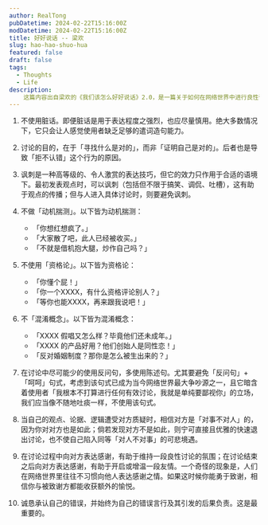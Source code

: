 ```yaml
---
author: RealTong
pubDatetime: 2024-02-22T15:16:00Z
modDatetime: 2024-02-22T15:16:00Z
title: 好好说话 -- 梁欢
slug: hao-hao-shuo-hua
featured: false
draft: false
tags:
  - Thoughts
  - Life
description:
    这篇内容出自梁欢的《我们该怎么好好说话》2.0，是一篇关于如何在网络世界中进行良性讨论的指南。希望我们都可以坚持好好说话，收获更多良性讨论。
---
```


1. 不使用脏话。即便脏话是用于表达程度之强烈，也应尽量慎用。绝大多数情况下，它只会让人感觉使用者缺乏足够的遣词造句能力。

2. 讨论的目的，在于「寻找什么是对的」，而非「证明自己是对的」。后者也是导致「拒不认错」这个行为的原因。

3. 讽刺是一种高等级的、令人激赏的表达技巧，但它的效力只作用于合适的语境下。最初发表观点时，可以讽刺（包括但不限于搞笑、调侃、吐槽），这有助于观点的传播；但与人进入具体讨论时，则要避免讽刺。

4. 不做「动机揣测」。以下皆为动机揣测：
    - 「你想红想疯了。」
    - 「大家散了吧，此人已经被收买。」
    - 「不就是借机抱大腿，炒作自己吗？」

5. 不使用「资格论」。以下皆为资格论：
    - 「你懂个屁！」
    - 「你一个XXXX，有什么资格评论别人？」
    - 「等你也能XXXX，再来跟我说吧！」

6. 不「混淆概念」。以下皆为混淆概念：
    - 「XXXX 假唱又怎么样？毕竟他们还未成年。」
    - 「XXXX 的产品好用？他们创始人是同性恋！」
    - 「反对婚姻制度？那你是怎么被生出来的？」

7. 在讨论中尽可能少的使用反问句，多使用陈述句。尤其要避免「反问句」+「呵呵」句式，考虑到该句式已成为当今网络世界最大争吵源之一，且它暗含着使用者「我根本不打算进行任何有效讨论，我就是单纯要鄙视你」的立场，我们应当像不随地吐痰一样，不使用该句式。

8. 当自己的观点、论据、逻辑遭受对方质疑时，相信对方是「对事不对人」的，因为你对对方也是如此；倘若发现对方不是如此，则宁可直接且优雅的快速退出讨论，也不使自己陷入同等「对人不对事」的可悲境遇。

9. 在讨论过程中向对方表达感谢，有助于维持一段良性讨论的氛围；在讨论结束之后向对方表达感谢，有助于开启或增温一段友情。一个奇怪的现象是，人们在网络世界里往往不习惯向他人表达感谢之情。如果这时候你能勇于致谢，相信你与被致谢方都能收获额外的愉悦。

10. 诚恳承认自己的错误，并始终为自己的错误言行及其引发的后果负责。这是最重要的。